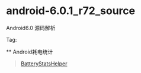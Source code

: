 # android-6.0.1_r72_source
Android6.0 源码解析

Tag:

 ** Android耗电统计

>	[BatteryStatsHelper](frameworks\base\core\java\com\android\internal\os)

   
   